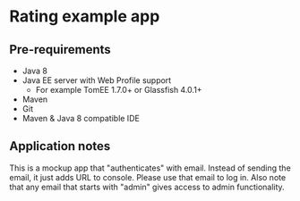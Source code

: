 # Rating example app

## Pre-requirements

* Java 8
* Java EE server with Web Profile support
  * For example TomEE 1.7.0+ or Glassfish 4.0.1+
* Maven
* Git
* Maven & Java 8 compatible IDE

## Application notes

This is a mockup app that "authenticates" with email. Instead of sending the email, it just adds URL to console. Please use that email to log in. Also note that any email that starts with "admin" gives access to admin functionality.


